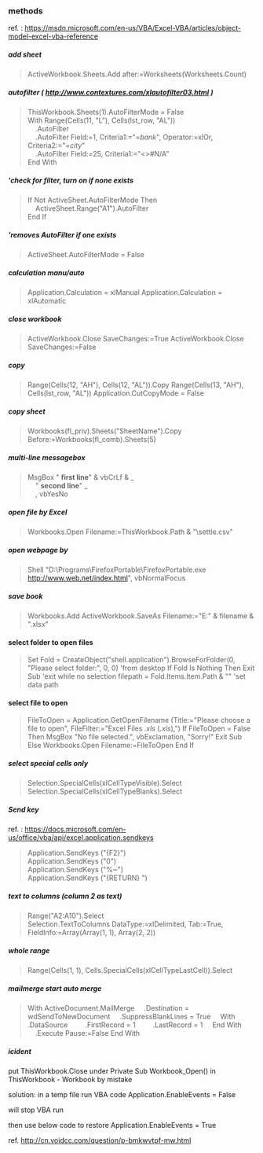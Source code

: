 
### methods
ref. : https://msdn.microsoft.com/en-us/VBA/Excel-VBA/articles/object-model-excel-vba-reference
##### add sheet
> ActiveWorkbook.Sheets.Add after:=Worksheets(Worksheets.Count)

##### autofilter ( http://www.contextures.com/xlautofilter03.html )
> ThisWorkbook.Sheets(1).AutoFilterMode = False  
> With Range(Cells(11, "L"), Cells(lst_row, "AL"))  
> &#160;&#160;&#160;&#160;.AutoFilter  
> &#160;&#160;&#160;&#160;.AutoFilter Field:=1, Criteria1:="=*bank*", Operator:=xlOr, Criteria2:="=*city*"  
> &#160;&#160;&#160;&#160;.AutoFilter Field:=25, Criteria1:="<>#N/A"  
> End With
 
##### 'check for filter, turn on if none exists  
> If Not ActiveSheet.AutoFilterMode Then  
> &#160;&#160;&#160;&#160;ActiveSheet.Range("A1").AutoFilter  
> End If
 
##### 'removes AutoFilter if one exists  
> ActiveSheet.AutoFilterMode = False

##### calculation manu/auto
> Application.Calculation = xlManual
> Application.Calculation = xlAutomatic

#####  close workbook
> ActiveWorkbook.Close SaveChanges:=True
> ActiveWorkbook.Close SaveChanges:=False

##### copy
> Range(Cells(12, "AH"), Cells(12, "AL")).Copy Range(Cells(13, "AH"), Cells(lst_row, "AL"))
> Application.CutCopyMode = False

##### copy sheet
> Workbooks(fl_priv).Sheets("SheetName").Copy Before:=Workbooks(fl_comb).Sheets(5)

##### multi-line messagebox
> MsgBox " ******first line******" & vbCrLf & _  
> &#160;&#160;&#160;&#160;" ******second line******" _  
> &#160;&#160;&#160;&#160;, vbYesNo

##### open file by Excel
> Workbooks.Open Filename:=ThisWorkbook.Path & "\settle.csv"

##### open webpage by
> Shell "D:\Programs\FirefoxPortable\FirefoxPortable.exe http://www.web.net/index.html", vbNormalFocus

##### save book
> Workbooks.Add
> ActiveWorkbook.SaveAs Filename:="E:\" & filename & ".xlsx"

#### select folder to open files
> Set Fold = CreateObject("shell.application").BrowseForFolder(0, "Please select folder:", 0, 0) 'from desktop
> If Fold Is Nothing Then Exit Sub 'exit while no selection
> filepath = Fold.Items.Item.Path & "\" 'set data path

#### select file to open
> FileToOpen = Application.GetOpenFilename (Title:="Please choose a file to open", FileFilter:="Excel Files *.xls* (*.xls*),")
> If FileToOpen = False Then
>     MsgBox "No file selected.", vbExclamation, "Sorry!"
>     Exit Sub
> Else
>     Workbooks.Open Filename:=FileToOpen
> End If

##### select special cells only
> Selection.SpecialCells(xlCellTypeVisible).Select
> Selection.SpecialCells(xlCellTypeBlanks).Select

##### Send key
 ref. : https://docs.microsoft.com/en-us/office/vba/api/excel.application.sendkeys

> Application.SendKeys ("{F2}")  
> Application.SendKeys ("0")  
> Application.SendKeys ("%~")  
> Application.SendKeys ("{RETURN} ")

##### text to columns (column 2 as text)
> Range("A2:A10").Select  
> Selection.TextToColumns DataType:=xlDelimited, Tab:=True, FieldInfo:=Array(Array(1, 1), Array(2, 2))

##### whole range
> Range(Cells(1, 1), Cells.SpecialCells(xlCellTypeLastCell)).Select

##### mailmerge start auto merge
> With ActiveDocument.MailMerge
> &#160;&#160;&#160;&#160;.Destination = wdSendToNewDocument
> &#160;&#160;&#160;&#160;.SuppressBlankLines = True
> &#160;&#160;&#160;&#160;With .DataSource
> &#160;&#160;&#160;&#160;&#160;&#160;&#160;&#160;.FirstRecord = 1
> &#160;&#160;&#160;&#160;&#160;&#160;&#160;&#160;.LastRecord = 1
> &#160;&#160;&#160;&#160;End With
> &#160;&#160;&#160;&#160;.Execute Pause:=False
> End With

##### icident
put ThisWorkbook.Close under Private Sub Workbook_Open() in ThisWorkbook - Workbook by mistake

solution:
in a temp file run VBA code
Application.EnableEvents = False

will stop VBA run

then use below code to restore
Application.EnableEvents = True

ref. http://cn.voidcc.com/question/p-bmkwvtpf-mw.html
